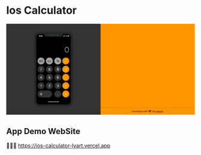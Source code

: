 # Ios Calculator

![image](https://github.com/lesronn/Ios-Calculator/blob/main/public/images/Screenshot_15.png)

## App Demo WebSite

🔗🔗🔗 https://ios-calculator-lyart.vercel.app
